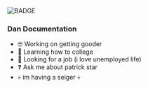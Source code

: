 ![BADGE](https://github.com/drodr211/drodr211/actions/workflows/blank.yml/badge.svg)
### Dan Documentation
- 🤓 Working on getting gooder
- 🧠 Learning how to college
- 👀 Looking for a job (i love unemployed life)
- ❓  Ask me about patrick star
- 💀 im having a seiger 💀




<!--
**drodr211/drodr211** is a ✨ _special_ ✨ repository because its `README.md` (this file) appears on your GitHub profile.

Here are some ideas to get you started:

- 🔭 I’m currently working on ...
- 🌱 I’m currently learning ...
- 👯 I’m looking to collaborate on ...
- 🤔 I’m looking for help with ...
- 💬 Ask me about ...
- 📫 How to reach me: ...
- 😄 Pronouns: ...
- ⚡ Fun fact: ...
-->
